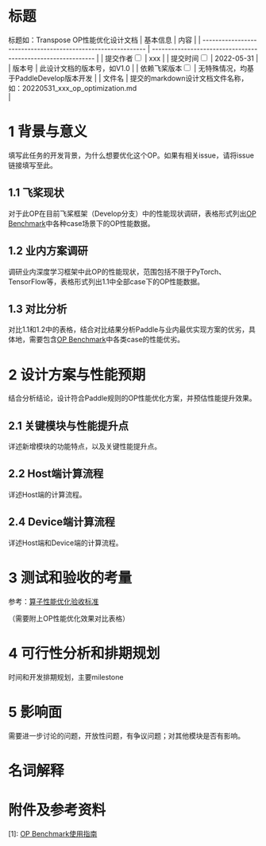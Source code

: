 # 标题

标题如：Transpose OP性能优化设计文档
| 基本信息                                                     | 内容                                                         |
| ------------------------------------------------------------ | ------------------------------------------------------------ |
| 提交作者<input type="checkbox" class="rowselector hidden">   | xxx                                               |
| 提交时间<input type="checkbox" class="rowselector hidden">   | 2022-05-31                                                   |
| 版本号                                                       | 此设计文档的版本号，如V1.0                                   |
| 依赖飞桨版本<input type="checkbox" class="rowselector hidden"> | 无特殊情况，均基于PaddleDevelop版本开发                      |
| 文件名                                                       | 提交的markdown设计文档文件名称，如：20220531_xxx_op_optimization.md<br> |


# 1 背景与意义

填写此任务的开发背景，为什么想要优化这个OP。如果有相关issue，请将issue链接填写至此。

## 1.1 飞桨现状

对于此OP在目前飞桨框架（Develop分支）中的性能现状调研，表格形式列出[OP Benchmark](https://github.com/PaddlePaddle/benchmark/tree/master/api/tests_v2)中各种case场景下的OP性能数据。


## 1.2 业内方案调研

调研业内深度学习框架中此OP的性能现状，范围包括不限于PyTorch、TensorFlow等，表格形式列出1.1中全部case下的OP性能数据。

## 1.3 对比分析

对比1.1和1.2中的表格，结合对比结果分析Paddle与业内最优实现方案的优劣，具体地，需要包含[OP Benchmark](https://github.com/PaddlePaddle/benchmark/tree/master/api/tests_v2)中各类case的性能优劣。

# 2 设计方案与性能预期

结合分析结论，设计符合Paddle规则的OP性能优化方案，并预估性能提升效果。

## 2.1 关键模块与性能提升点

详述新增模块的功能特点，以及关键性能提升点。

## 2.2 Host端计算流程

详述Host端的计算流程。

## 2.4 Device端计算流程

详述Host端和Device端的计算流程。

# 3 测试和验收的考量

参考：[算子性能优化验收标准](http://agroup.baidu.com/paddle-perf/md/article/4892913)

（需要附上OP性能优化效果对比表格）

# 4 可行性分析和排期规划

时间和开发排期规划，主要milestone



# 5 影响面

需要进一步讨论的问题，开放性问题，有争议问题；对其他模块是否有影响。


# 名词解释


# 附件及参考资料

[1]: [OP Benchmark使用指南](https://github.com/PaddlePaddle/benchmark/blob/master/api/README.md)
